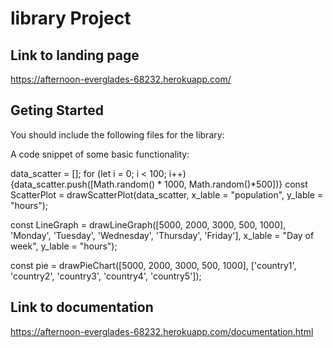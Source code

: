 # library Project
## Link to landing page
https://afternoon-everglades-68232.herokuapp.com/

## Geting Started
You should include the following files for the library:

<script src="./js_file/drawing.js"></script>
<script src="./css_file/drawing.css"></script>

A code snippet of some basic functionality:

data_scatter = []; for (let i = 0; i < 100; i++){data_scatter.push([Math.random() * 1000, Math.random()*500])}
const ScatterPlot = drawScatterPlot(data_scatter, x_lable = "population", y_lable = "hours");

const LineGraph = drawLineGraph([5000, 2000, 3000, 500, 1000],
'Monday', 'Tuesday', 'Wednesday', 'Thursday', 'Friday'], x_lable = "Day of week", y_lable = "hours");

const pie = drawPieChart([5000, 2000, 3000, 500, 1000], ['country1', 'country2', 'country3', 'country4', 'country5']);

## Link to documentation
https://afternoon-everglades-68232.herokuapp.com/documentation.html
